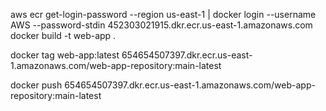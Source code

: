 aws ecr get-login-password --region us-east-1 | docker login --username AWS --password-stdin 452303021915.dkr.ecr.us-east-1.amazonaws.com
docker build -t web-app .

docker tag web-app:latest 654654507397.dkr.ecr.us-east-1.amazonaws.com/web-app-repository:main-latest

docker push 654654507397.dkr.ecr.us-east-1.amazonaws.com/web-app-repository:main-latest